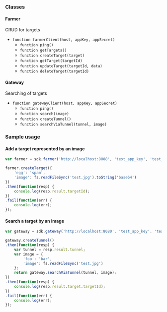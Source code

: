### Classes

#### Farmer
CRUD for targets

* `function farmerClient(host, appKey, appSecret)`
  * `function ping()`
  * `function getTargets()`
  * `function createTarget(target)`
  * `function getTarget(targetId)`
  * `function updateTarget(targetId, data)`
  * `function deleteTarget(targetId)`

#### Gateway
Searching of targets

* `function gatewayClient(host, appKey, appSecret)`
  * `function ping()`
  * `function search(image)`
  * `function createTunnel()`
  * `function searchViaTunnel(tunnel, image)`

### Sample usage

#### Add a target represented by an image
```javascript
var farmer = sdk.farmer('http://localhost:8888', 'test_app_key', 'test_app_secret');

farmer.createTarget({
    'egg': 'spam',
    'image': fs.readFileSync('test.jpg').toString('base64')
})
.then(function(resp) {
    console.log(resp.result.targetId);
})
.fail(function(err) {
    console.log(err);
});
```

#### Search a target by an image
```javascript
var gateway = sdk.gateway('http://localhost:8080', 'test_app_key', 'test_app_secret');

gateway.createTunnel()
.then(function(resp) {
    var tunnel = resp.result.tunnel;
    var image = {
        'foo': 'bar',
        'image': fs.readFileSync('test.jpg')
    };
    return gateway.searchViaTunnel(tunnel, image);
})
.then(function(resp) {
    console.log(resp.result.target.targetId);
})
.fail(function(err) {
    console.log(err);
});
```
